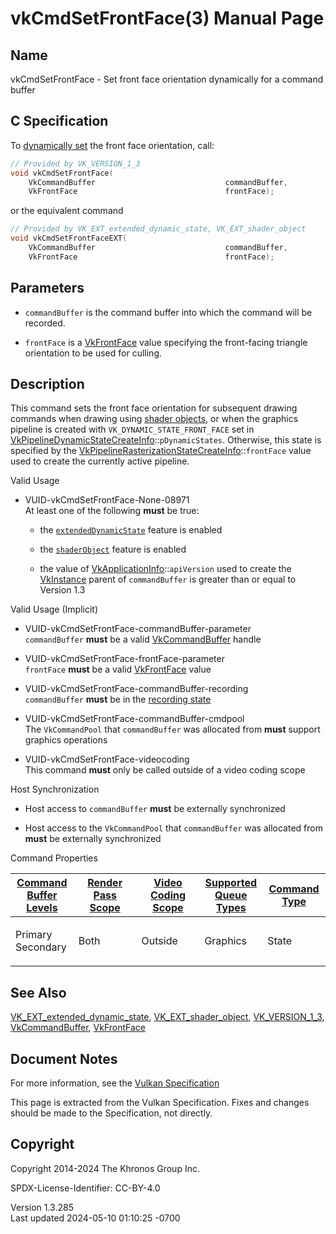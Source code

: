# vkCmdSetFrontFace(3) Manual Page

## Name

vkCmdSetFrontFace - Set front face orientation dynamically for a command
buffer



## <a href="#_c_specification" class="anchor"></a>C Specification

To <a
href="https://registry.khronos.org/vulkan/specs/1.3-extensions/html/vkspec.html#pipelines-dynamic-state"
target="_blank" rel="noopener">dynamically set</a> the front face
orientation, call:

``` c
// Provided by VK_VERSION_1_3
void vkCmdSetFrontFace(
    VkCommandBuffer                             commandBuffer,
    VkFrontFace                                 frontFace);
```

or the equivalent command

``` c
// Provided by VK_EXT_extended_dynamic_state, VK_EXT_shader_object
void vkCmdSetFrontFaceEXT(
    VkCommandBuffer                             commandBuffer,
    VkFrontFace                                 frontFace);
```

## <a href="#_parameters" class="anchor"></a>Parameters

- `commandBuffer` is the command buffer into which the command will be
  recorded.

- `frontFace` is a [VkFrontFace](https://registry.khronos.org/vulkan/specs/1.3-extensions/man/html/VkFrontFace.html) value specifying the
  front-facing triangle orientation to be used for culling.

## <a href="#_description" class="anchor"></a>Description

This command sets the front face orientation for subsequent drawing
commands when drawing using <a
href="https://registry.khronos.org/vulkan/specs/1.3-extensions/html/vkspec.html#shaders-objects"
target="_blank" rel="noopener">shader objects</a>, or when the graphics
pipeline is created with `VK_DYNAMIC_STATE_FRONT_FACE` set in
[VkPipelineDynamicStateCreateInfo](https://registry.khronos.org/vulkan/specs/1.3-extensions/man/html/VkPipelineDynamicStateCreateInfo.html)::`pDynamicStates`.
Otherwise, this state is specified by the
[VkPipelineRasterizationStateCreateInfo](https://registry.khronos.org/vulkan/specs/1.3-extensions/man/html/VkPipelineRasterizationStateCreateInfo.html)::`frontFace`
value used to create the currently active pipeline.

Valid Usage

- <a href="#VUID-vkCmdSetFrontFace-None-08971"
  id="VUID-vkCmdSetFrontFace-None-08971"></a>
  VUID-vkCmdSetFrontFace-None-08971  
  At least one of the following **must** be true:

  - the [`extendedDynamicState`](#features-extendedDynamicState) feature
    is enabled

  - the [`shaderObject`](#features-shaderObject) feature is enabled

  - the value of
    [VkApplicationInfo](https://registry.khronos.org/vulkan/specs/1.3-extensions/man/html/VkApplicationInfo.html)::`apiVersion` used to
    create the [VkInstance](https://registry.khronos.org/vulkan/specs/1.3-extensions/man/html/VkInstance.html) parent of `commandBuffer`
    is greater than or equal to Version 1.3

Valid Usage (Implicit)

- <a href="#VUID-vkCmdSetFrontFace-commandBuffer-parameter"
  id="VUID-vkCmdSetFrontFace-commandBuffer-parameter"></a>
  VUID-vkCmdSetFrontFace-commandBuffer-parameter  
  `commandBuffer` **must** be a valid
  [VkCommandBuffer](https://registry.khronos.org/vulkan/specs/1.3-extensions/man/html/VkCommandBuffer.html) handle

- <a href="#VUID-vkCmdSetFrontFace-frontFace-parameter"
  id="VUID-vkCmdSetFrontFace-frontFace-parameter"></a>
  VUID-vkCmdSetFrontFace-frontFace-parameter  
  `frontFace` **must** be a valid [VkFrontFace](https://registry.khronos.org/vulkan/specs/1.3-extensions/man/html/VkFrontFace.html) value

- <a href="#VUID-vkCmdSetFrontFace-commandBuffer-recording"
  id="VUID-vkCmdSetFrontFace-commandBuffer-recording"></a>
  VUID-vkCmdSetFrontFace-commandBuffer-recording  
  `commandBuffer` **must** be in the [recording
  state](#commandbuffers-lifecycle)

- <a href="#VUID-vkCmdSetFrontFace-commandBuffer-cmdpool"
  id="VUID-vkCmdSetFrontFace-commandBuffer-cmdpool"></a>
  VUID-vkCmdSetFrontFace-commandBuffer-cmdpool  
  The `VkCommandPool` that `commandBuffer` was allocated from **must**
  support graphics operations

- <a href="#VUID-vkCmdSetFrontFace-videocoding"
  id="VUID-vkCmdSetFrontFace-videocoding"></a>
  VUID-vkCmdSetFrontFace-videocoding  
  This command **must** only be called outside of a video coding scope

Host Synchronization

- Host access to `commandBuffer` **must** be externally synchronized

- Host access to the `VkCommandPool` that `commandBuffer` was allocated
  from **must** be externally synchronized

Command Properties

<table class="tableblock frame-all grid-all stretch">
<colgroup>
<col style="width: 20%" />
<col style="width: 20%" />
<col style="width: 20%" />
<col style="width: 20%" />
<col style="width: 20%" />
</colgroup>
<thead>
<tr class="header">
<th class="tableblock halign-left valign-top"><a
href="#VkCommandBufferLevel">Command Buffer Levels</a></th>
<th class="tableblock halign-left valign-top"><a
href="#vkCmdBeginRenderPass">Render Pass Scope</a></th>
<th class="tableblock halign-left valign-top"><a
href="#vkCmdBeginVideoCodingKHR">Video Coding Scope</a></th>
<th class="tableblock halign-left valign-top"><a
href="#VkQueueFlagBits">Supported Queue Types</a></th>
<th class="tableblock halign-left valign-top"><a
href="#fundamentals-queueoperation-command-types">Command Type</a></th>
</tr>
</thead>
<tbody>
<tr class="odd">
<td class="tableblock halign-left valign-top"><p>Primary<br />
Secondary</p></td>
<td class="tableblock halign-left valign-top"><p>Both</p></td>
<td class="tableblock halign-left valign-top"><p>Outside</p></td>
<td class="tableblock halign-left valign-top"><p>Graphics</p></td>
<td class="tableblock halign-left valign-top"><p>State</p></td>
</tr>
</tbody>
</table>

## <a href="#_see_also" class="anchor"></a>See Also

[VK_EXT_extended_dynamic_state](https://registry.khronos.org/vulkan/specs/1.3-extensions/man/html/VK_EXT_extended_dynamic_state.html),
[VK_EXT_shader_object](https://registry.khronos.org/vulkan/specs/1.3-extensions/man/html/VK_EXT_shader_object.html),
[VK_VERSION_1_3](https://registry.khronos.org/vulkan/specs/1.3-extensions/man/html/VK_VERSION_1_3.html),
[VkCommandBuffer](https://registry.khronos.org/vulkan/specs/1.3-extensions/man/html/VkCommandBuffer.html), [VkFrontFace](https://registry.khronos.org/vulkan/specs/1.3-extensions/man/html/VkFrontFace.html)

## <a href="#_document_notes" class="anchor"></a>Document Notes

For more information, see the <a
href="https://registry.khronos.org/vulkan/specs/1.3-extensions/html/vkspec.html#vkCmdSetFrontFace"
target="_blank" rel="noopener">Vulkan Specification</a>

This page is extracted from the Vulkan Specification. Fixes and changes
should be made to the Specification, not directly.

## <a href="#_copyright" class="anchor"></a>Copyright

Copyright 2014-2024 The Khronos Group Inc.

SPDX-License-Identifier: CC-BY-4.0

Version 1.3.285  
Last updated 2024-05-10 01:10:25 -0700
